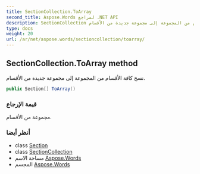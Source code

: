 ```yaml
---
title: SectionCollection.ToArray
second_title: Aspose.Words لمراجع .NET API
description: SectionCollection طريقة. نسخ كافة الأقسام من المجموعة إلى مجموعة جديدة من الأقسام.
type: docs
weight: 20
url: /ar/net/aspose.words/sectioncollection/toarray/
---
```

## SectionCollection.ToArray method

نسخ كافة الأقسام من المجموعة إلى مجموعة جديدة من الأقسام.

```csharp
public Section[] ToArray()
```

### قيمة الإرجاع

مجموعة من الأقسام.

### أنظر أيضا

* class [Section](../../section/)
* class [SectionCollection](../)
* مساحة الاسم [Aspose.Words](../../sectioncollection/)
* المجسم [Aspose.Words](../../../)


